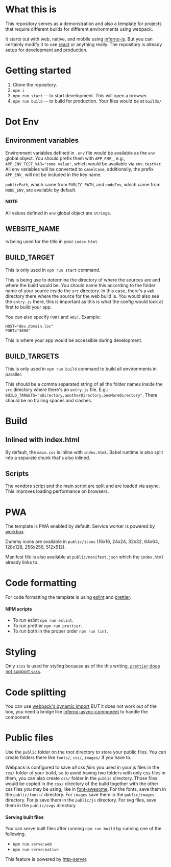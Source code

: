 <!-- @format -->

# What this is

This repository serves as a demonstration and also a template for projects that require different builds for different environments using webpack.

It starts out with web, native, and mobile using [inferno-js](https://github.com/infernojs/inferno). But you can certainly modify it to use [react](https://github.com/facebook/react) or anything really. The repository is already setup for development and production.

# Getting started

1. Clone the repository.
2. `npm i`
3. `npm run start` -- to start development. This will open a browser.
4. `npm run build` -- to build for production. Your files would be at `builds/`.

# Dot Env

## Environment variables

Environment variables defined in `.env` file would be available as the `env` global object. You should prefix them with `APP_ENV_`, e.g., `APP_ENV_TEST_VAR="some value"`, which would be available via `env.testVar`. All env variables will be converted to `camelCase`, additionally, the prefix `APP_ENV_` will not be included in the key name.

`publicPath`, which came from `PUBLIC_PATH`, and `nodeEnv`, which came from `NODE_ENV`, are available by default.

#### NOTE

All values defined in `env` global object are `String`s.

## WEBSITE_NAME

Is being used for the title in your `index.html`.

## BUILD_TARGET

This is only used in `npm run start` command.

This is being use to determine the directory of where the sources are and where the build would be. You should name this according to the folder name of your source inside the `src` directory. In this case, there's a `web` directory there where the source for the web build is. You would also see the `entry.js` there, this is important as this is what the config would look at first to build your app.

You can also specify `PORT` and `HOST`. Example:

```
HOST="dev.domain.loc"
PORT="3000"
```

This is where your app would be accessible during development.

## BUILD_TARGETS

This is only used in `npm run build` command to build all environments in parallel.

This should be a comma separated string of all the folder names inside the `src` directory where there's an `entry.js` file. E.g.: `BUILD_TARGETS="aDirectory,anotherDirectory,oneMoreDirectory"`. There should be no trailing spaces and slashes.

# Build

## Inlined with index.html

By default, the `main.css` is inline with `index.html`. Babel runtime is also split into a separate chunk that's also inlined.

## Scripts

The vendors script and the main script are split and are loaded via async. This improves loading performance on browsers.

# PWA

The template is PWA enabled by default. Service worker is powered by [workbox](https://github.com/GoogleChrome/workbox).

Dummy icons are available in `public/icons` (16x16, 24x24, 32x32, 64x64, 128x128, 256x256, 512x512).

Manifest file is also available at `public/manifest.json` which the `index.html` already links to.

# Code formatting

For code formatting the template is using [eslint](https://github.com/eslint/eslint) and [prettier](https://github.com/prettier/prettier).

#### NPM scripts

- To run eslint `npm run eslint`.
- To run prettier `npm run prettier`.
- To run both in the proper order `npm run lint`.

# Styling

Only `scss` is used for styling because as of the this writing, [`prettier` does not support `sass`](https://github.com/prettier/prettier/issues/4948).

# Code splitting

You can use [webpack's dynamic import](https://webpack.js.org/guides/code-splitting/#dynamic-imports) _BUT_ it does not work out of the box, you need a bridge like [inferno-async-component](https://github.com/aprilmintacpineda/inferno-async-component) to handle the component.

# Public files

Use the `public` folder on the root directory to store your public files. You can create folders there like `fonts/`, `css/`, `images/` if you have to.

Webpack is configured to save _all css files_ you used in your js files in the `css/` folder of your build, so to avoid having two folders with only css files in them, you can also create `css/` folder in the `public` directory. Those files would be copied in the `css/` directory of the build together with the other css files you may be using, like in [font-awesome](https://www.npmjs.com/package/font-awesome). For the fonts, save them in the `public/fonts/` directory. For `images` save them in the `public/images` directory. For js save them in the `public/js` directory. For svg files, save them in the `public/svgs` directory.

#### Serving built files

You can serve built files after running `npm run build` by running one of the following.

- `npm run serve:web`
- `npm run serve:native`

This feature is powered by [http-server](https://github.com/indexzero/http-server).
